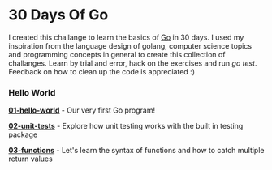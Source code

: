 # 30 Days Of Go
I created this challange to learn the basics of [Go](https://golang.org/) in 30 days. I used my inspiration
from the language design of golang, computer science topics and programming concepts in general to create this collection of challanges.
Learn by trial and error, hack on the exercises and run *go test*.
Feedback on how to clean up the code is appreciated :)

### Hello World
**[01-hello-world](01-hello-world)** - Our very first Go program!

**[02-unit-tests](02-unit-tests)** - Explore how unit testing works with the built in testing package

**[03-functions](03-functions)** - Let's learn the syntax of functions and how to catch multiple return values
